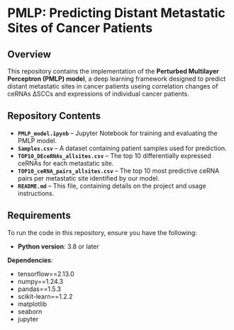 # PMLP: Predicting Distant Metastatic Sites of Cancer Patients

## Overview
This repository contains the implementation of the **Perturbed Multilayer Perceptron (PMLP) model**, a deep learning framework designed to predict distant metastatic sites in cancer patients useing correlation changes of ceRNAs ΔSCCs and expressions of individual cancer patients.

## Repository Contents
- **`PMLP_model.ipynb`** – Jupyter Notebook for training and evaluating the PMLP model.
- **`Samples.csv`** – A dataset containing patient samples used for prediction.
- **`TOP10_DEceRNAs_allsites.csv`** – The top 10 differentially expressed ceRNAs for each metastatic site.
- **`TOP10_ceRNA_pairs_allsites.csv`** – The top 10 most predictive ceRNA pairs per metastatic site identified by our model.
- **`README.md`** – This file, containing details on the project and usage instructions.


## **Requirements**
To run the code in this repository, ensure you have the following:

- **Python version**: 3.8 or later

**Dependencies**:
- tensorflow==2.13.0
- numpy==1.24.3
- pandas==1.5.3
- scikit-learn==1.2.2
- matplotlib
- seaborn
- jupyter

